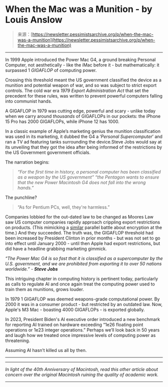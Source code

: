 <!--yml
category: 未分类
date: 2024-05-27 14:29:52
-->

# When the Mac was a Munition - by Louis Anslow

> 来源：[https://newsletter.pessimistsarchive.org/p/when-the-mac-was-a-munition](https://newsletter.pessimistsarchive.org/p/when-the-mac-was-a-munition)

* * *

In 1999 Apple introduced the Power Mac G4, a ground breaking Personal Computer, not aesthetically - like the iMac before it - but mathematically: it surpassed 1 *GIGAFLOP* of computing power.

Crossing this threshold meant the US government classified the device as a munition and potential weapon of war, and so was subject to strict export controls. The cold war era *1979 Export Administration Act* that set the precedent for these rules, was written to prevent powerful computers falling into communist hands.

A GIGAFLOP in 1979 was cutting edge, powerful and scary - unlike today when we carry around *thousands* of GIGAFLOPs in our pockets: the iPhone 15 Pro has 2000 GIGAFLOPs, while iPhone 12 has 1000\.

In a classic example of Apple’s marketing genius the munition classification was used in its marketing, it dubbed the G4 a ‘*Personal Supercomputer*’ and ran a TV ad featuring tanks surrounding the device.Steve Jobs would say at its unveiling that they got the idea after being informed of the restrictions by the US Government government officials.

The narration begins:

> *“For the first time in history, a personal computer has been classified as a weapon by the US government”* *“the Pentagon wants to ensure that the new Power Macintosh G4 does not fall into the wrong hands.”*

The punchline?

> “As for Pentium PCs, well, they're harmless.”

Companies lobbied for the out-dated law to be changed as Moores Law saw US computer companies rapidly approach crippling export restrictions on products. (This mimicking a [similar](https://www.newspapers.com/article/the-news-tribune/133809906/) parallel battle about encryption at the time.) And they succeeded. The truth was, the GIGAFLOP threshold had been increased by President Clinton in prior months - but was not set to go into effect until January 2000 - until then Apple had export restrictions, but did have a headline grabbing marketing gimmick.

*“The Power Mac G4 is so fast that it is classified as a supercomputer by the U.S. government, and we are prohibited from exporting it to over 50 nations worldwide.” - **Steve Jobs***

This intriguing chapter in computing history is pertinent today, particularly as calls to regulate AI and once again treat the computing power used to train them as munitions, grows louder.

In 1979 1 GIGAFLOP was deemed weapons-grade computational power. By 2000 it was in a consumer product - but restricted by an outdated law. Now, Apple's M3 Mac - boasting 4000 GIGAFLOPs - is exported globally.

In 2023, President Biden's AI executive order introduced a new benchmark for reporting AI trained on hardware exceeding “1e26 floating point operations or 1e23 integer operations.” Perhaps we’ll look back in 50 years and laugh how we treated once impressive levels of computing power as threatening.

Assuming AI hasn’t killed us all by then.

* * *

* * *

*In light of the 40th Anniversary of Macintosh, read this other article about concern over the original Macintosh ruining the quality of academic work.*

* * *